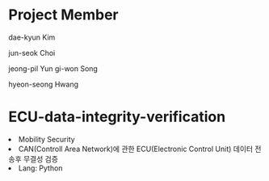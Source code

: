 # Project Member
dae-kyun Kim

jun-seok Choi

jeong-pil Yun
gi-won Song 

hyeon-seong Hwang
# ECU-data-integrity-verification

<li>Mobility Security</li>
<li>CAN(Controll Area Network)에 관한 ECU(Electronic Control Unit) 데이터 전송후 무결성 검증</li>
<li>Lang: Python</li>
